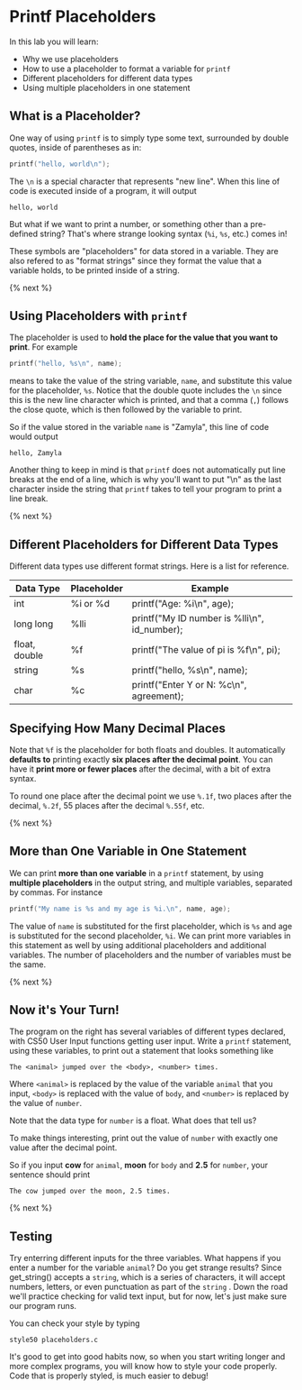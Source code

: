 # Printf Placeholders

In this lab you will learn:

- Why we use placeholders
- How to use a placeholder to format a variable for `printf`
- Different placeholders for different data types
- Using multiple placeholders in one statement

## What is a Placeholder?

One way of using `printf` is to simply type some text, surrounded by double quotes, inside of parentheses as in:

```c
printf("hello, world\n");
```

The `\n` is a special character that represents "new line". When this line of code is executed inside of a program, it will output

```
hello, world
```

But what if we want to print a number, or something other than a pre-defined string? That's where strange looking syntax (`%i`, `%s`, etc.) comes in!

These symbols are "placeholders" for data stored in a variable. They are also refered to as "format strings" since they format the value that a variable holds, to be printed inside of a string.

{% next %}

## Using Placeholders with `printf`

The placeholder is used to **hold the place for the value that you want to print**. For example

```c
printf("hello, %s\n", name);
```

means to take the value of the string variable, `name`, and substitute this value for the placeholder, `%s`. Notice that the double quote includes the `\n` since this is the new line character which is printed, and that a comma (`,`) follows the close quote, which is then followed by the variable to print.

So if the value stored in the variable `name` is "Zamyla", this line of code would output

```
hello, Zamyla
```

Another thing to keep in mind is that `printf` does not automatically put line breaks at the end of a line, which is why you'll want to put "\n" as the last character inside the string that `printf` takes to tell your program to print a line break.

{% next %}

## Different Placeholders for Different Data Types

Different data types use different format strings. Here is a list for reference.

| Data Type     | Placeholder       | Example |
| ------------- |------------------| ------- |
| int           | %i or %d         | printf("Age: %i\n", age);|
| long long     | %lli             | printf("My ID number is %lli\n", id_number);|
| float, double | %f               | printf("The value of pi is %f\n", pi); |
| string        | %s               | printf("hello, %s\n", name);|
| char          | %c               | printf("Enter Y or N: %c\n", agreement);|

## Specifying How Many Decimal Places

Note that `%f` is the placeholder for both floats and doubles. It automatically **defaults to** printing exactly **six places after the decimal point**. You can have it **print more or fewer places** after the decimal, with a bit of extra syntax.

To round one place after the decimal point we use `%.1f`, two places after the decimal, `%.2f`, 55 places after the decimal `%.55f`, etc. 

{% next %}

## More than One Variable in One Statement

We can print **more than one variable** in a `printf` statement, by using **multiple placeholders** in the output string, and multiple variables, separated by commas. For instance

```c
printf("My name is %s and my age is %i.\n", name, age);
```

The value of `name` is substituted for the first placeholder, which is `%s` and age is substituted for the second placeholder, `%i`. We can print more variables in this statement as well by using additional placeholders and additional variables. The number of placeholders and the number of variables must be the same.

{% next %}

## Now it's Your Turn!

The program on the right has several variables of different types declared, with CS50 User Input functions getting user input. Write a `printf` statement, using these variables, to print out a statement that looks something like

```
The <animal> jumped over the <body>, <number> times.
```

Where `<animal>` is replaced by the value of the variable `animal` that you input, `<body>` is replaced with the value of `body`, and `<number>` is replaced by the value of `number`.

Note that the data type for `number` is a float. What does that tell us?

To make things interesting, print out the value of `number` with exactly one value after the decimal point.
  
So if you input **cow** for `animal`, **moon** for `body` and **2.5** for `number`, your sentence should print

```
The cow jumped over the moon, 2.5 times.
```
{% next %}

## Testing

Try enterring different inputs for the three variables. What happens if you enter a number for the variable `animal`? Do you get strange results? Since get_string() accepts a `string`, which is a series of characters, it will accept numbers, letters, or even punctuation as part of the `string` . Down the road we'll practice checking for valid text input, but for now, let's just make sure our program runs.

You can check your style by typing

```
style50 placeholders.c
```

It's good to get into good habits now, so when you start writing longer and more complex programs, you will know how to style your code properly. Code that is properly styled, is much easier to debug!


